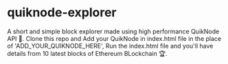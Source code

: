 # quiknode-explorer
A short and simple block explorer made using high performance QuikNode API :wind_chime:.  Clone this repo and Add your QuikNode in index.html file in the place of 'ADD_YOUR_QUIKNODE_HERE', Run the index.html file and you'll have details from 10 latest blocks of Ethereum BLockchain :trophy:.
